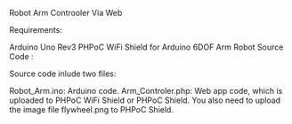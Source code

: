 Robot Arm Controoler Via Web

Requirements:

Arduino Uno Rev3
PHPoC WiFi Shield for Arduino
6DOF Arm Robot
Source Code :

Source code inlude two files:

Robot_Arm.ino: Arduino code.
Arm_Controler.php: Web app code, which is uploaded to PHPoC WiFi Shield or PHPoC Shield.
You also need to upload the image file flywheel.png to PHPoC Shield.
